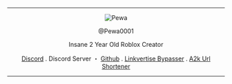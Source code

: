 ------
<p align="center">  
  <img src="https://www.a2k.xyz/pewa" alt="Pewa">
</p>
<p align="center">
    @Pewa0001
<p align="center">
Insane 2 Year Old Roblox Creator
<p align="center">
</p>
<p align="center">
<a href="https://discord.com/users/429717855269814294">Discord</a>
  .
  <a href-"https://www.a2k.xyz/pfps">Discord Server</a>
    ・
    <a href="https://github.com/pewa0001">Github</a>
  .
  <a href="https://linkvertise.tk">Linkvertise Bypasser</a>
  .
  <a href="https://www.a2k.xyz">A2k Url Shortener</a>
</p>

<p align="center">  

-----
